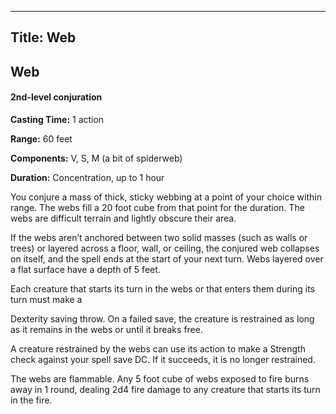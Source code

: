 -------------------------
Title: Web
-------------------------

## Web

#### 2nd-level conjuration


**Casting Time:** 1 action

**Range:** 60 feet

**Components:** V, S, M (a bit of spiderweb)

**Duration:** Concentration, up to 1 hour


You conjure a mass of thick, sticky webbing at a point of your choice
within range. The webs fill a 20  foot cube from that point for the
duration. The webs are difficult terrain and lightly obscure their area.

If the webs aren’t anchored between two solid masses (such as walls or
trees) or layered across a floor, wall, or ceiling, the conjured web
collapses on itself, and the spell ends at the start of your next turn.
Webs layered over a flat surface have a depth of 5 feet.

Each creature that starts its turn in the webs or that enters them
during its turn must make a

Dexterity saving throw. On a failed save, the creature is restrained as
long as it remains in the webs or until it breaks free.

A creature restrained by the webs can use its action to make a Strength
check against your spell save DC. If it succeeds, it is no longer
restrained.

The webs are flammable. Any 5 foot cube of webs exposed to fire burns
away in 1 round, dealing 2d4 fire damage to any creature that starts its
turn in the fire.


